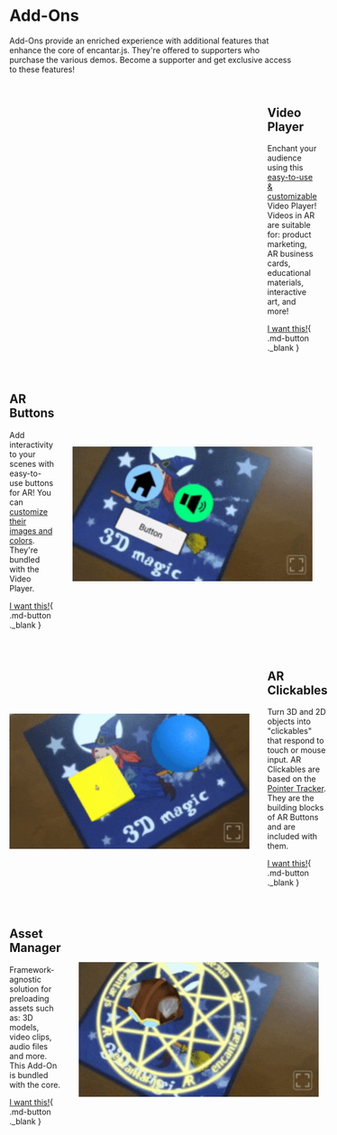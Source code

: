 # Add-Ons

Add-Ons provide an enriched experience with additional features that enhance the core of encantar.js. They're offered to supporters who purchase the various demos. Become a supporter and get exclusive access to these features!

<style>
.addon-container { display: flex; flex-direction: row; justify-content: space-between; align-items: center; margin: 4em 0; }
.addon-container h2 { margin-top: 0; }
.addon-container img { width: 100%; height: auto; }
.addon-container:nth-child(2n+1) > div:nth-child(2) { min-width: 426px; margin-left: 32px; }
.addon-container:nth-child(2n) > div:nth-child(2) { min-width: 426px; margin-right: 32px; order: -1; }
</style>

<link rel="stylesheet" href="../style/lite-yt-embed.css">
<script src="../js/lite-yt-embed.js"></script>

<div class="addon-container" markdown>
  <div markdown>

## Video Player

Enchant your audience using this [easy-to-use &amp; customizable](./ar-video-player.md) Video Player! Videos in AR are suitable for: product marketing, AR business cards, educational materials, interactive art, and more!

[I want this!](https://ko-fi.com/s/697a184728){ .md-button ._blank }

  </div>
  <div>
    <lite-youtube videoid="sz4Fmf3zyho"></lite-youtube>
  </div>
</div>

<div class="addon-container" markdown>
  <div markdown>

## AR Buttons

Add interactivity to your scenes with easy-to-use buttons for AR! You can [customize their images and colors](./ar-button.md). They're bundled with the Video Player.

[I want this!](https://ko-fi.com/s/697a184728){ .md-button ._blank }

  </div>
  <div markdown>

![AR Buttons](../img/addon-buttons.gif)

  </div>
</div>

<div class="addon-container" markdown>
  <div markdown>

## AR Clickables

Turn 3D and 2D objects into "clickables" that respond to touch or mouse input. AR Clickables are based on the [Pointer Tracker](../api/pointer-tracker.md). They are the building blocks of AR Buttons and are included with them.

[I want this!](https://ko-fi.com/s/697a184728){ .md-button ._blank }

  </div>
  <div markdown>

![AR Clickables](../img/addon-clickables.gif)

  </div>
</div>

<div class="addon-container" markdown>
  <div markdown>

## Asset Manager

Framework-agnostic solution for preloading assets such as: 3D models, video clips, audio files and more. This Add-On is bundled with the core.

[I want this!](https://ko-fi.com/s/3ee4182cb6){ .md-button ._blank }

  </div>
  <div markdown>

![Asset Manager](../img/demo-cat.gif)

  </div>
</div>
